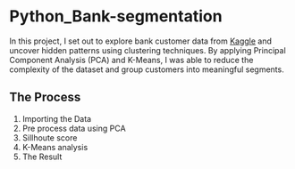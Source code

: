 # Python_Bank-segmentation


In this project, I set out to explore bank customer data from [Kaggle](https://www.kaggle.com/datasets/marusagar/bank-customer-attrition-insights) and uncover hidden patterns using clustering techniques. By applying Principal Component Analysis (PCA) and K-Means, I was able to reduce the complexity of the dataset and group customers into meaningful segments.

## The Process
1. Importing the Data
2. Pre process data using PCA
3. Sillhoute score
4. K-Means analysis
5. The Result
